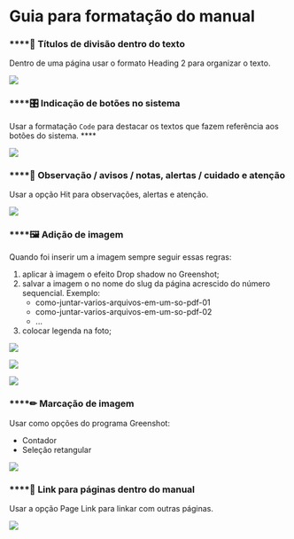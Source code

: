# Guia para formatação do manual

### \*\*\*\*📃 **Títulos de divisão dentro do texto**

Dentro de uma página usar o formato Heading 2 para organizar o texto.

![](https://lh5.googleusercontent.com/SvPY5NpBbUmzWF9-T0MBF4eF9FR54UsJh-BvPmarS3HLY5_NrLh1hhpty2NpM0zik35tIVEUX7ueRqBRO5BX1ZErFdDBu1Ry6fgsbMGcawYNq1Xim199pl8pzkbfZEUPqSmjK_YG)

### \*\*\*\*🎛 **Indicação de botões no sistema**

Usar a formatação `Code` para destacar os textos que fazem referência aos botões do sistema. ****

![](https://lh4.googleusercontent.com/55mbjd1f9gLuEUufuQO_673_8ggYRY0A2CXcmYA6MwPEWqkXLEvDsu0QseX6aCbAvZsFE4DiO_7kLpeb2qe3mOuI02IXNriT7AC_QfS3a40tEv43uM1rvF7XVHjRyXpLWqIVU5Rs)

### \*\*\*\*👀 **Observação / avisos / notas, alertas / cuidado e atenção**

Usar a opção Hit para observações, alertas e atenção.

![](https://lh4.googleusercontent.com/KLZQLOxpHDClrKpKepPYlWIFIw2qc3oTZXxkZdObv3jChMOwSExO_nt_JPizsZwBfpWq2X-lbBv-ngSqDm-rPcijU60Jc2UlJYRkpxkvUb7qN8ZQdOmjPAgEq8KfBmyLZel1LLgB)

### \*\*\*\*🖼 **Adição de imagem**

Quando foi inserir um a imagem sempre seguir essas regras:

1. aplicar à imagem o efeito Drop shadow no Greenshot;
2. salvar a imagem o no nome do slug da página acrescido do número sequencial. Exemplo: 
   * como-juntar-varios-arquivos-em-um-so-pdf-01
   * como-juntar-varios-arquivos-em-um-so-pdf-02
   * ...
3. colocar legenda na foto;

![](https://lh3.googleusercontent.com/eVvc8OYvIO0rxv4UcvX58x_inDto3WRH6sGj-KV8wuaipdHgh3O0ahBFCFuLkjOF88jqUWGoy8ezG8Ib2XIL3aoDBJo5YWQwZnJg-tBxqTedV7G_C1rmlUnatSDyXYmyjiR_r4Ba)

![](https://lh6.googleusercontent.com/3GK_HsXXCpGvPRhS98u48mTnKHczjfdiU_ZgNA0pEhcbsd6PcZRnOCKp074Z2HX6oconL30LZL6mb8pIS87EJ1o-c76Iem1AH1mS5-SG2sAakGnt2ud4M3FBiwtc3Z6BPRn83f4T)

![](https://lh6.googleusercontent.com/aGwLfulpqT4_6RNIdwmAzwxwEUtCxpN8s6lTCLI0urTbjKUZRUupWxP83jImX6lOcbOucgJlZBuCgfspTz6unawjIZAe3_w4fI5YhiUcuLfC05GfIIloRno8vRW6phdWxCmzwFBQ)

### \*\*\*\*✏ **Marcação de imagem**

Usar como opções do programa Greenshot:

* Contador
* Seleção retangular

![](https://lh5.googleusercontent.com/UgX98oijENxGZoJNPdzfFGUmoMjzBNknkTVpewR949GiTXk1g3BQg3XCMWgAXNZ9Ms0WSaJrX1_gc-f3L5KLJWfX7ry-pS9U-RGgddSNArLhIZuUFzbfWgJ-3on02k3rNyJQTJaL)

### \*\*\*\*🔗 **Link para páginas dentro do manual**

Usar a opção Page Link para linkar com outras páginas.

![](https://lh4.googleusercontent.com/nbIjjW8oa-nk2avW84xwILy7-s1UWaCOmIrWga0qi8dFilcSOTau-lu8QL_OMEdZQavnn8BRhVdXtIV2CakakYkK4ZYDQrCwSB76CcJsarr_On473V6OrhtXZu7RCKtNnPl47W0f)

